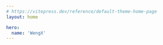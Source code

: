 ```yaml
---
# https://vitepress.dev/reference/default-theme-home-page
layout: home

hero:
  name: 'WengX'
---
```


